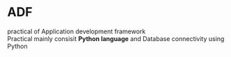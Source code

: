 # ADF
practical of Application development framework  
Practical mainly consisit **Python language** and Database connectivity using Python

